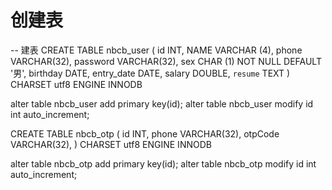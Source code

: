 # 创建表
-- 建表
CREATE TABLE nbcb_user (
id INT,
NAME VARCHAR (4),
phone VARCHAR(32),
password VARCHAR(32),
sex CHAR (1) NOT NULL  DEFAULT '男',
birthday DATE,
entry_date DATE,
salary DOUBLE,
`resume` TEXT
) CHARSET utf8 ENGINE INNODB

alter table nbcb_user add primary key(id);
alter table nbcb_user modify id int auto_increment;

CREATE TABLE nbcb_otp (
id INT,
phone VARCHAR(32),
otpCode VARCHAR(32),
) CHARSET utf8 ENGINE INNODB

alter table nbcb_otp add primary key(id);
alter table nbcb_otp modify id int auto_increment;



